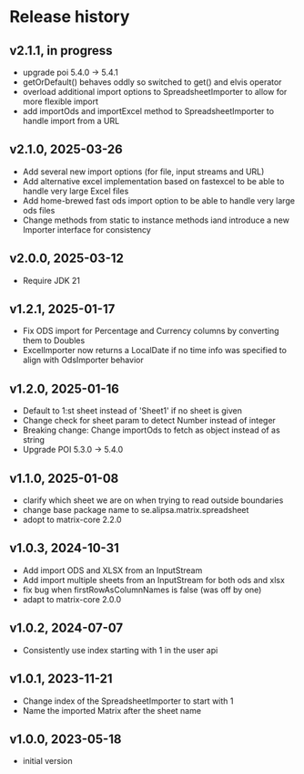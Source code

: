 # Release history

## v2.1.1, in progress
- upgrade poi 5.4.0 -> 5.4.1
- getOrDefault() behaves oddly so switched to get() and elvis operator
- overload additional import options to SpreadsheetImporter to allow for more flexible import
- add importOds and importExcel method to SpreadsheetImporter to handle import from a URL

## v2.1.0, 2025-03-26
- Add several new import options (for file, input streams and URL)
- Add alternative excel implementation based on fastexcel to be able to handle very large Excel files
- Add home-brewed fast ods import option to be able to handle very large ods files
- Change methods from static to instance methods iand introduce a new Importer interface for consistency

## v2.0.0, 2025-03-12
- Require JDK 21

## v1.2.1, 2025-01-17
- Fix ODS import for Percentage and Currency columns by converting them to Doubles
- ExcelImporter now returns a LocalDate if no time info was specified to align with OdsImporter behavior 

## v1.2.0, 2025-01-16
- Default to 1:st sheet instead of 'Sheet1' if no sheet is given
- Change check for sheet param to detect Number instead of integer
- Breaking change: Change importOds to fetch as object instead of as string
- Upgrade POI 5.3.0 -> 5.4.0

## v1.1.0, 2025-01-08
- clarify which sheet we are on when trying to read outside boundaries
- change base package name to se.alipsa.matrix.spreadsheet
- adopt to matrix-core 2.2.0

## v1.0.3, 2024-10-31
- Add import ODS and XLSX from an InputStream
- Add import multiple sheets from an InputStream for both ods and xlsx
- fix bug when firstRowAsColumnNames is false (was off by one)
- adapt to matrix-core 2.0.0

## v1.0.2, 2024-07-07
- Consistently use index starting with 1 in the user api

## v1.0.1, 2023-11-21
- Change index of the SpreadsheetImporter to start with 1
- Name the imported Matrix after the sheet name

## v1.0.0, 2023-05-18
- initial version